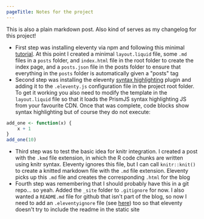 ```yaml
---
pageTitle: Notes for the project
---
```


This is also a plain markdown post. Also kind of serves as my changelog for this project!

- First step was installing eleventy via npm and following this minimal [tutorial](https://www.filamentgroup.com/lab/build-a-blog/). At this point I created a minimal `layout.liquid` file, some `.md` files in a `posts` folder, and `index.html` file in the root folder to create the index page, and a `posts.json` file in the posts folder to ensure that everything in the `posts` folder is automatically given a "posts" tag 
- Second step was installing the eleventy [syntax highlighting](https://www.11ty.dev/docs/plugins/syntaxhighlight/) plugin and adding it to the `.eleventy.js` configuration file in the project root folder. To get it working you also need to modify the template in the `layout.liquid` file so that it loads the PrismJS syntax highlighting JS from your favourite CDN. Once that was complete, code blocks show syntax highlighting but of course they do not execute:

```r
add_one <- function(x) {
    x + 1
}
add_one(10)
```

- Third step was to test the basic idea for knitr integration. I created a post with the `.kmd` file extension, in which the R code chunks are written using knitr syntax. Eleventy ignores this file, but I can call `knitr::knit()` to create a knitted markdown file with the `.md` file extension. Eleventy picks up this `.md` file and creates the corresponding `.html` for the blog 
- Fourth step was remembering that I should probably have this in a git repo... so yeah. Added the `_site` folder to `.gitignore` for now. I also wanted a `README.md` file for github that isn't part of the blog, so now I need to add an `.eleventyignore` file (see [here](https://www.11ty.dev/docs/ignores/)) too so that eleventy doesn't try to include the readme in the static site